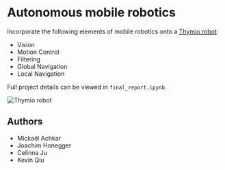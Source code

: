 # Autonomous mobile robotics
Incorporate the following elements of mobile robotics onto a [Thymio robot](https://www.thymio.org/):

* Vision
* Motion Control
* Filtering
* Global Navigation
* Local Navigation

Full project details can be viewed in `final_report.ipynb`.

![Thymio robot](https://github.com/kevinxqiu/mobile-robotics/blob/main/video/thymio_gif.gif)

## Authors
* Mickaël Achkar
* Joachim Honegger
* Celinna Ju
* Kevin Qiu